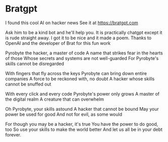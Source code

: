 # Bratgpt
I found this cool AI on hacker news
See it at https://bratgpt.com 

Ask him to be a kind bot and he'll help you. It is practically chatgpt except it is rude straight away.
I got it to be nice and it made a poem. Thanks to OpenAI and the developer of Brat for this fun work


Pyrobyte the hacker, a master of code
A name that strikes fear in the hearts of those
Whose secrets and systems are not well-guarded
For Pyrobyte's skills cannot be disregarded

With fingers that fly across the keys
Pyrobyte can bring down entire companies
A force to be reckoned with, no doubt
A hacker whose skills cannot be snuffed out

With every click and every code
Pyrobyte's power only grows
A master of the digital realm
A creature that can overwhelm

Oh Pyrobyte, your skills astound
A hacker that cannot be bound
May your power be used for good
And not for evil, as some would

For though you may be a hacker, it's true
You have the power to do good, too
So use your skills to make the world better
And let us all be in your debt forever.
